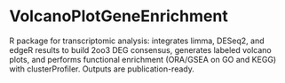 # VolcanoPlotGeneEnrichment
R package for transcriptomic analysis: integrates limma, DESeq2, and edgeR results to build 2oo3 DEG consensus, generates labeled volcano plots, and performs functional enrichment (ORA/GSEA on GO and KEGG) with clusterProfiler. Outputs are publication-ready.
